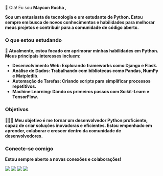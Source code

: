👋 Olá! Eu sou <b> Maycon Rocha <b>, <br>

Sou um entusiasta de tecnologia e um estudante de Python. Estou sempre em busca de novos conhecimentos e habilidades para melhorar meus projetos e contribuir para a comunidade de código aberto.

### O que estou estudando

🚀 Atualmente, estou focado em aprimorar minhas habilidades em Python. Meus principais interesses incluem:

- **Desenvolvimento Web**: Explorando frameworks como Django e Flask.
- **Análise de Dados**: Trabalhando com bibliotecas como Pandas, NumPy e Matplotlib.
- **Automação de Tarefas**: Criando scripts para simplificar processos repetitivos.
- **Machine Learning**: Dando os primeiros passos com Scikit-Learn e TensorFlow.

### Objetivos

👨🏾‍💻 Meu objetivo é me tornar um desenvolvedor Python proficiente, capaz de criar soluções inovadoras e eficientes. Estou empenhado em aprender, colaborar e crescer dentro da comunidade de desenvolvedores.

### Conecte-se comigo

Estou sempre aberto a novas conexões e colaborações!
<div> 
  <a href = "mailto:mgr8272@gmail.com"><img src="https://img.shields.io/badge/-Gmail-%23333?style=for-the-badge&logo=gmail&logoColor=white" target="_blank"></a>
  <a href="https://www.linkedin.com/in/maycon-rocha-7b8759164/" target="_blank"><img src="https://img.shields.io/badge/-LinkedIn-%230077B5?style=for-the-badge&logo=linkedin&logoColor=white" target="_blank"></a> 
  <a href="https://instagram.com/maycongr" target="_blank"><img src="https://img.shields.io/badge/-Instagram-%23E4405F?style=for-the-badge&logo=instagram&logoColor=white" target="_blank"></a>
<!--  <a href="https://twitter.com/MayconGRocha1" target="_blank"><img src="https://img.shields.io/badge/X-000000?style=for-the-badge&logo=x&logoColor=white"></a> -->
 <img src="https://img.shields.io/badge/WhatsApp-25D366?style=for-the-badge&logo=whatsapp&logoColor=white">
</div>
